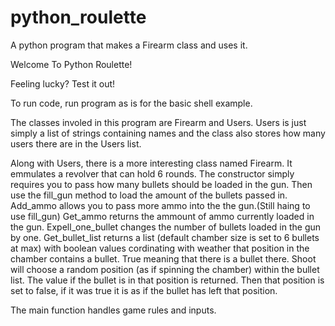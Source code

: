 # python_roulette
A python program that makes a Firearm class and uses it.

Welcome To Python Roulette!

Feeling lucky? Test it out!

To run code, run program as is for the basic shell example.

The classes involed in this program are Firearm and Users. Users
is just simply a list of strings containing names and the class also stores
how many users there are in the Users list. 

Along with Users, there is a more interesting class named Firearm. It
emmulates a revolver that can hold 6 rounds. The constructor simply requires
you to pass how many bullets should be loaded in the gun. Then use the fill_gun 
method to load the amount of the bullets passed in. Add_ammo allows you to pass
more ammo into the the gun.(Still haing to use fill_gun) Get_ammo returns the ammount
of ammo currently loaded in the gun. Expell_one_bullet changes the number of bullets loaded
in the gun by one. Get_bullet_list returns a list (default chamber size is set to 6 bullets
at max) with boolean values cordinating with weather that position in the chamber contains 
a bullet. True meaning that there is a bullet there. Shoot will choose a random position (as 
if spinning the chamber) within the bullet list. The value if the bullet is in that position
is returned. Then that position is set to false, if it was true it is as if the bullet has left 
that position.

The main function handles game rules and inputs.
